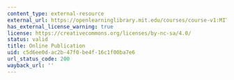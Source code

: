 ```yaml
---
content_type: external-resource
external_url: https://openlearninglibrary.mit.edu/courses/course-v1:MITx+11.155x+1T2019/about
has_external_license_warning: true
license: https://creativecommons.org/licenses/by-nc-sa/4.0/
status: valid
title: Online Publication
uid: c5d6ee0d-ac2b-47f0-be4f-16c1f00ba7e6
url_status_code: 200
wayback_url: ''
---
```

